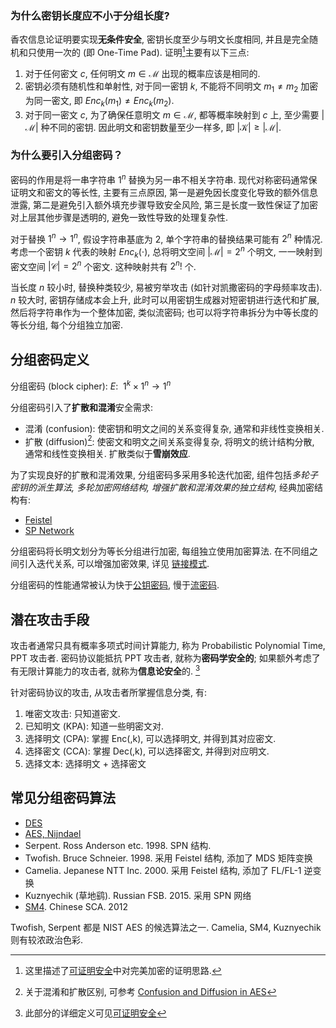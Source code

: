 ### 为什么密钥长度应不小于分组长度?

香农信息论证明要实现**无条件安全**, 密钥长度至少与明文长度相同, 并且是完全随机和只使用一次的 (即 One-Time Pad). 证明[^2]主要有以下三点:
1. 对于任何密文 $c$, 任何明文 $m\in\mathcal{M}$ 出现的概率应该是相同的.
2. 密钥必须有随机性和单射性, 对于同一密钥 $k$, 不能将不同明文 $m_{1}\neq m_{2}$ 加密为同一密文, 即 $Enc_{k}(m_{1})\neq Enc_{k}(m_{2})$.
3. 对于同一密文 $c$, 为了确保任意明文 $m\in\mathcal{M}$, 都等概率映射到 $c$ 上, 至少需要 $|\mathcal{M}|$ 种不同的密钥. 因此明文和密钥数量至少一样多, 即 $|\mathcal{K}|\geq|\mathcal{M}|$.

[^2]: 这里描述了[可证明安全](../可证明安全.md)中对完美加密的证明思路.

### 为什么要引入分组密码？

密码的作用是将一串字符串 $1^{n}$ 替换为另一串不相关字符串. 现代对称密码通常保证明文和密文的等长性, 主要有三点原因, 第一是避免因长度变化导致的额外信息泄露, 第二是避免引入额外填充步骤导致安全风险, 第三是长度一致性保证了加密对上层其他步骤是透明的, 避免一致性导致的处理复杂性. 

对于替换 $1^{n}\to 1^n$, 假设字符串基底为 $2$, 单个字符串的替换结果可能有 $2^{n}$ 种情况. 考虑一个密钥 $k$ 代表的映射 $Enc_{k}(\cdot)$, 总将明文空间 $|\mathcal{M}|=2^{n}$ 个明文, 一一映射到密文空间 $|\mathcal{C}|=2^{n}$ 个密文. 这种映射共有 $2^{n}!$ 个.

当长度 $n$ 较小时, 替换种类较少, 易被穷举攻击 (如针对凯撒密码的字母频率攻击). $n$ 较大时, 密钥存储成本会上升, 此时可以用密钥生成器对短密钥进行迭代和扩展, 然后将字符串作为一个整体加密, 类似流密码; 也可以将字符串拆分为中等长度的等长分组, 每个分组独立加密.

## 分组密码定义

分组密码 (block cipher): $E:\ \  1^{k}\times 1^{n}\to 1^{n}$

分组密码引入了**扩散和混淆**安全需求:

- 混淆 (confusion): 使密钥和明文之间的关系变得复杂, 通常和非线性变换相关.
- 扩散 (diffusion)[^3]: 使密文和明文之间关系变得复杂, 将明文的统计结构分散, 通常和线性变换相关. 扩散类似于**雪崩效应**.

[^3]: 关于混淆和扩散区别, 可参考 [Confusion and Diffusion in AES](https://crypto.stackexchange.com/questions/51219/confusion-and-diffusion-in-the-aes-functions)

为了实现良好的扩散和混淆效果, 分组密码多采用多轮迭代加密, 组件包括*多轮子密钥的派生算法, 多轮加密网络结构, 增强扩散和混淆效果的独立结构*, 经典加密结构有:
- [Feistel](Feistel-结构/Feistel.md)
- [SP Network](SP-结构/代换置换网络.md)


分组密码将长明文划分为等长分组进行加密, 每组独立使用加密算法. 在不同组之间引入迭代关系, 可以增强加密效果, 详见 [链接模式](链接模式.md).

分组密码的性能通常被认为快于[公钥密码](../公钥密码/ReadMe.md), 慢于[流密码](../流密码与伪随机数/ReadMe.md).

## 潜在攻击手段

攻击者通常只具有概率多项式时间计算能力, 称为 Probabilistic Polynomial Time, PPT 攻击者. 密码协议能抵抗 PPT 攻击者, 就称为**密码学安全的**; 如果额外考虑了有无限计算能力的攻击者, 就称为**信息论安全**的. [^1]

[^1]: 此部分的详细定义可见[可证明安全](../可证明安全.md)

针对密码协议的攻击, 从攻击者所掌握信息分类, 有:
1. 唯密文攻击: 只知道密文.
2. 已知明文 (KPA): 知道一些明密文对.
3. 选择明文 (CPA): 掌握 Enc(,k), 可以选择明文, 并得到其对应密文.
4. 选择密文 (CCA): 掌握 Dec(,k), 可以选择密文, 并得到对应明文.
5. 选择文本: 选择明文 + 选择密文

## 常见分组密码算法

- [DES](Security/密码学/分组密码/Feistel-结构/DES.md)
- [AES, Nijndael](Security/密码学/分组密码/SP-结构/AES.md)
- Serpent. Ross Anderson etc. 1998. SPN 结构.
- Twofish. Bruce Schneier. 1998. 采用 Feistel 结构, 添加了 MDS 矩阵变换
- Camelia. Jepanese NTT Inc. 2000. 采用 Feistel 结构, 添加了 FL/FL-1 逆变换
- Kuznyechik (草地鹞). Russian FSB. 2015. 采用 SPN 网络
- [SM4](Security/密码学/分组密码/Feistel-结构/SM4.md). Chinese SCA. 2012

Twofish, Serpent 都是 NIST AES 的候选算法之一. Camelia, SM4, Kuznyechik 则有较浓政治色彩. 